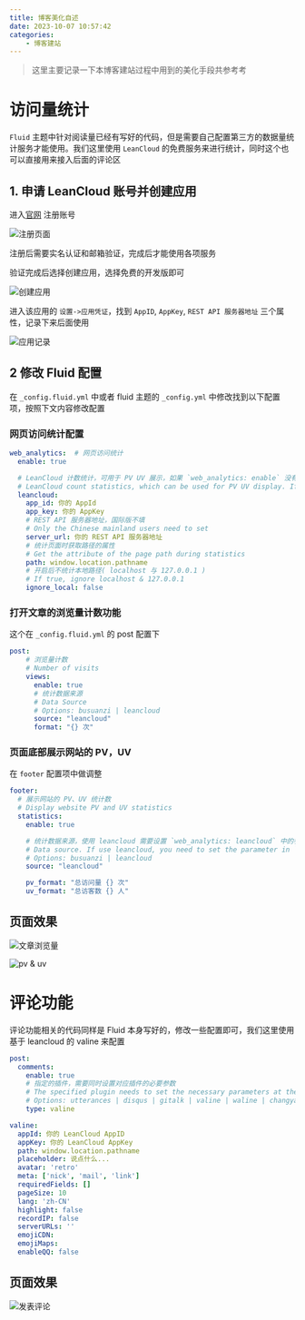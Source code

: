 ```yaml
---
title: 博客美化自述
date: 2023-10-07 10:57:42
categories: 
    - 博客建站
---
```


> 这里主要记录一下本博客建站过程中用到的美化手段共参考考
# 访问量统计
`Fluid` 主题中针对阅读量已经有写好的代码，但是需要自己配置第三方的数据量统计服务才能使用。我们这里使用 `LeanCloud` 的免费服务来进行统计，同时这个也可以直接用来接入后面的评论区
## 1. 申请 LeanCloud 账号并创建应用
进入[官网](https://console.leancloud.cn/) 注册账号

![注册页面](注册.png)

注册后需要实名认证和邮箱验证，完成后才能使用各项服务

验证完成后选择创建应用，选择免费的开发版即可

![创建应用](创建应用.png)

进入该应用的 `设置->应用凭证`，找到 `AppID`, `AppKey`, `REST API 服务器地址` 三个属性，记录下来后面使用

![应用记录](应用记录.png)

## 2 修改 Fluid 配置
在 `_config.fluid.yml` 中或者 fluid 主题的 `_config.yml` 中修改找到以下配置项，按照下文内容修改配置

### 网页访问统计配置
```yml
web_analytics:  # 网页访问统计
  enable: true

  # LeanCloud 计数统计，可用于 PV UV 展示，如果 `web_analytics: enable` 没有开启，PV UV 展示只会查询不会增加
  # LeanCloud count statistics, which can be used for PV UV display. If `web_analytics: enable` is false, PV UV display will only query and not increase
  leancloud:
    app_id: 你的 AppId
    app_key: 你的 AppKey
    # REST API 服务器地址，国际版不填
    # Only the Chinese mainland users need to set
    server_url: 你的 REST API 服务器地址
    # 统计页面时获取路径的属性
    # Get the attribute of the page path during statistics
    path: window.location.pathname
    # 开启后不统计本地路径( localhost 与 127.0.0.1 )
    # If true, ignore localhost & 127.0.0.1
    ignore_local: false

```
### 打开文章的浏览量计数功能

这个在 `_config.fluid.yml` 的 post 配置下

```yml
post:
    # 浏览量计数
    # Number of visits
    views:
      enable: true
      # 统计数据来源
      # Data Source
      # Options: busuanzi | leancloud
      source: "leancloud"
      format: "{} 次"
```
### 页面底部展示网站的 PV，UV

在 `footer` 配置项中做调整

```yml
footer:
  # 展示网站的 PV、UV 统计数
  # Display website PV and UV statistics
  statistics:
    enable: true

    # 统计数据来源，使用 leancloud 需要设置 `web_analytics: leancloud` 中的参数；使用 busuanzi 不需要额外设置，但是有时不稳定，另外本地运行时 busuanzi 显示统计数据很大属于正常现象，部署后会正常
    # Data source. If use leancloud, you need to set the parameter in `web_analytics: leancloud`
    # Options: busuanzi | leancloud
    source: "leancloud"

    pv_format: "总访问量 {} 次"
    uv_format: "总访客数 {} 人"
```
## 页面效果

![文章浏览量](文章浏览量.png)

![pv & uv](pvuv.png)

# 评论功能

评论功能相关的代码同样是 Fluid 本身写好的，修改一些配置即可，我们这里使用基于 leancloud 的 valine 来配置

```yml
post:
  comments:
    enable: true
    # 指定的插件，需要同时设置对应插件的必要参数
    # The specified plugin needs to set the necessary parameters at the same time
    # Options: utterances | disqus | gitalk | valine | waline | changyan | livere | remark42 | twikoo | cusdis | giscus | discuss
    type: valine

valine:
  appId: 你的 LeanCloud AppID
  appKey: 你的 LeanCloud AppKey
  path: window.location.pathname
  placeholder: 说点什么...
  avatar: 'retro'
  meta: ['nick', 'mail', 'link']
  requiredFields: []
  pageSize: 10
  lang: 'zh-CN'
  highlight: false
  recordIP: false
  serverURLs: ''
  emojiCDN:
  emojiMaps:
  enableQQ: false
```
## 页面效果
![发表评论](comments.png)